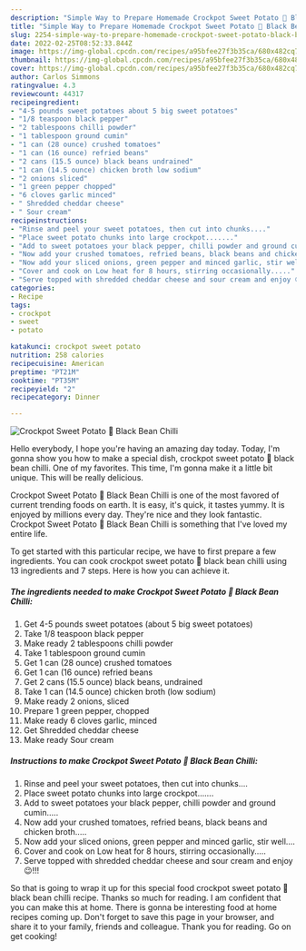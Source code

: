 ```yaml
---
description: "Simple Way to Prepare Homemade Crockpot Sweet Potato 🍠 Black Bean Chilli"
title: "Simple Way to Prepare Homemade Crockpot Sweet Potato 🍠 Black Bean Chilli"
slug: 2254-simple-way-to-prepare-homemade-crockpot-sweet-potato-black-bean-chilli
date: 2022-02-25T08:52:33.844Z
image: https://img-global.cpcdn.com/recipes/a95bfee27f3b35ca/680x482cq70/crockpot-sweet-potato-black-bean-chilli-recipe-main-photo.jpg
thumbnail: https://img-global.cpcdn.com/recipes/a95bfee27f3b35ca/680x482cq70/crockpot-sweet-potato-black-bean-chilli-recipe-main-photo.jpg
cover: https://img-global.cpcdn.com/recipes/a95bfee27f3b35ca/680x482cq70/crockpot-sweet-potato-black-bean-chilli-recipe-main-photo.jpg
author: Carlos Simmons
ratingvalue: 4.3
reviewcount: 44317
recipeingredient:
- "4-5 pounds sweet potatoes about 5 big sweet potatoes"
- "1/8 teaspoon black pepper"
- "2 tablespoons chilli powder"
- "1 tablespoon ground cumin"
- "1 can (28 ounce) crushed tomatoes"
- "1 can (16 ounce) refried beans"
- "2 cans (15.5 ounce) black beans undrained"
- "1 can (14.5 ounce) chicken broth low sodium"
- "2 onions sliced"
- "1 green pepper chopped"
- "6 cloves garlic minced"
- " Shredded cheddar cheese"
- " Sour cream"
recipeinstructions:
- "Rinse and peel your sweet potatoes, then cut into chunks...."
- "Place sweet potato chunks into large crockpot......."
- "Add to sweet potatoes your black pepper, chilli powder and ground cumin....."
- "Now add your crushed tomatoes, refried beans, black beans and chicken broth....."
- "Now add your sliced onions, green pepper and minced garlic, stir well...."
- "Cover and cook on Low heat for 8 hours, stirring occasionally....."
- "Serve topped with shredded cheddar cheese and sour cream and enjoy 😉!!!"
categories:
- Recipe
tags:
- crockpot
- sweet
- potato

katakunci: crockpot sweet potato 
nutrition: 258 calories
recipecuisine: American
preptime: "PT21M"
cooktime: "PT35M"
recipeyield: "2"
recipecategory: Dinner

---
```



![Crockpot Sweet Potato 🍠 Black Bean Chilli](https://img-global.cpcdn.com/recipes/a95bfee27f3b35ca/680x482cq70/crockpot-sweet-potato-black-bean-chilli-recipe-main-photo.jpg)

Hello everybody, I hope you're having an amazing day today. Today, I'm gonna show you how to make a special dish, crockpot sweet potato 🍠 black bean chilli. One of my favorites. This time, I'm gonna make it a little bit unique. This will be really delicious.

Crockpot Sweet Potato 🍠 Black Bean Chilli is one of the most favored of current trending foods on earth. It is easy, it's quick, it tastes yummy. It is enjoyed by millions every day. They're nice and they look fantastic. Crockpot Sweet Potato 🍠 Black Bean Chilli is something that I've loved my entire life.




To get started with this particular recipe, we have to first prepare a few ingredients. You can cook crockpot sweet potato 🍠 black bean chilli using 13 ingredients and 7 steps. Here is how you can achieve it.

<!--inarticleads1-->

##### The ingredients needed to make Crockpot Sweet Potato 🍠 Black Bean Chilli:

1. Get 4-5 pounds sweet potatoes (about 5 big sweet potatoes)
1. Take 1/8 teaspoon black pepper
1. Make ready 2 tablespoons chilli powder
1. Take 1 tablespoon ground cumin
1. Get 1 can (28 ounce) crushed tomatoes
1. Get 1 can (16 ounce) refried beans
1. Get 2 cans (15.5 ounce) black beans, undrained
1. Take 1 can (14.5 ounce) chicken broth (low sodium)
1. Make ready 2 onions, sliced
1. Prepare 1 green pepper, chopped
1. Make ready 6 cloves garlic, minced
1. Get  Shredded cheddar cheese
1. Make ready  Sour cream




<!--inarticleads2-->

##### Instructions to make Crockpot Sweet Potato 🍠 Black Bean Chilli:

1. Rinse and peel your sweet potatoes, then cut into chunks....
1. Place sweet potato chunks into large crockpot.......
1. Add to sweet potatoes your black pepper, chilli powder and ground cumin.....
1. Now add your crushed tomatoes, refried beans, black beans and chicken broth.....
1. Now add your sliced onions, green pepper and minced garlic, stir well....
1. Cover and cook on Low heat for 8 hours, stirring occasionally.....
1. Serve topped with shredded cheddar cheese and sour cream and enjoy 😉!!!




So that is going to wrap it up for this special food crockpot sweet potato 🍠 black bean chilli recipe. Thanks so much for reading. I am confident that you can make this at home. There is gonna be interesting food at home recipes coming up. Don't forget to save this page in your browser, and share it to your family, friends and colleague. Thank you for reading. Go on get cooking!
